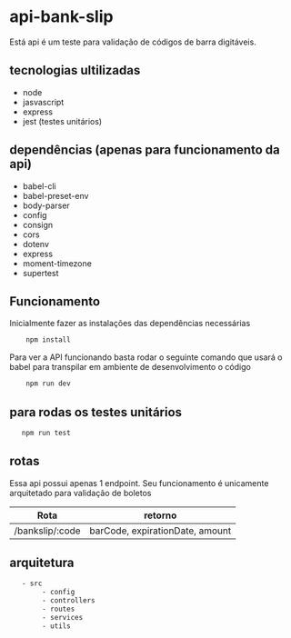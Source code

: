 # api-bank-slip

Está api é um teste para validação de códigos de barra digitáveis.

## tecnologias ultilizadas

- node
- jasvascript
- express
- jest (testes unitários)

## dependências (apenas para funcionamento da api)

- babel-cli
- babel-preset-env
- body-parser
- config
- consign
- cors
- dotenv
- express
- moment-timezone
- supertest

## Funcionamento

Inicialmente fazer as instalações das dependências necessárias

```sh
    npm install
```

Para ver a API funcionando basta rodar o seguinte comando que usará o babel para transpilar
em ambiente de desenvolvimento o código

```sh
    npm run dev
```

## para rodas os testes unitários

```sh
   npm run test
```

## rotas

Essa api possui apenas 1 endpoint. Seu funcionamento é unicamente arquitetado para
validação de boletos

| Rota            | retorno                         |
| --------------- | ------------------------------- |
| /bankslip/:code | barCode, expirationDate, amount |

## arquitetura

```sh
   - src
        - config
        - controllers
        - routes
        - services
        - utils
```
